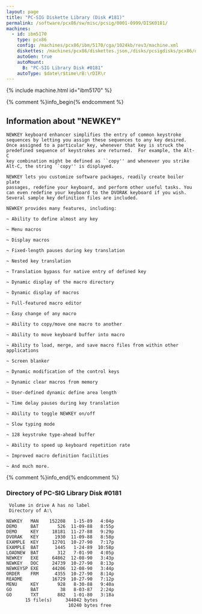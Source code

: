 ```yaml
---
layout: page
title: "PC-SIG Diskette Library (Disk #181)"
permalink: /software/pcx86/sw/misc/pcsig/0001-0999/DISK0181/
machines:
  - id: ibm5170
    type: pcx86
    config: /machines/pcx86/ibm/5170/cga/1024kb/rev3/machine.xml
    diskettes: /machines/pcx86/diskettes.json,/disks/pcsigdisks/pcx86/diskettes.json
    autoGen: true
    autoMount:
      B: "PC-SIG Library Disk #0181"
    autoType: $date\r$time\rB:\rDIR\r
---
```


{% include machine.html id="ibm5170" %}

{% comment %}info_begin{% endcomment %}

## Information about "NEWKEY"

    NEWKEY keyboard enhancer simplifies the entry of common keystroke
    sequences by letting you assign these sequences to any key desired.
    Once assigned to a particular key, whenever that key is struck the
    predefined sequence of keystrokes are returned.  For example, the Alt-C
    key combination might be defined as ``copy'' and whenever you strike
    Alt-C, the string ``copy'' is displayed.
    
    NEWKEY lets you customize software packages, readily create boiler plate
    passages, redefine your keyboard, and perform other useful tasks. You
    can even redefine your keyboard to the DVORAK keyboard if you wish.
    Several sample key definition files are included.
    
    NEWKEY provides many features, including:
    
    ~ Ability to define almost any key
    
    ~ Menu macros
    
    ~ Display macros
    
    ~ Fixed-length pauses during key translation
    
    ~ Nested key translation
    
    ~ Translation bypass for native entry of defined key
    
    ~ Dynamic display of the macro directory
    
    ~ Dynamic display of macros
    
    ~ Full-featured macro editor
    
    ~ Easy change of any macro
    
    ~ Ability to copy/move one macro to another
    
    ~ Ability to move keyboard buffer into macro
    
    ~ Ability to load, merge, and save macro files from within other
    applications
    
    ~ Screen blanker
    
    ~ Dynamic modification of the control keys
    
    ~ Dynamic clear macros from memory
    
    ~ User-defined dynamic define area length
    
    ~ Time delay pauses during key translation
    
    ~ Ability to toggle NEWKEY on/off
    
    ~ Slow typing mode
    
    ~ 128 keystroke type-ahead buffer
    
    ~ Ability to speed up keyboard repetition rate
    
    ~ Improved macro definition facilities
    
    ~ And much more.
{% comment %}info_end{% endcomment %}


### Directory of PC-SIG Library Disk #0181

     Volume in drive A has no label
     Directory of A:\

    NEWKEY   MAN    152208   1-15-89   4:04p
    DEMO     BAT       526  11-09-88   8:55p
    DEMO     KEY     18181  11-27-88   9:29p
    DVORAK   KEY      1930  11-09-88   8:58p
    EXAMPLE  KEY     12701  10-27-90   7:17p
    EXAMPLE  BAT      1445   1-24-89  10:58p
    LOADNEW  BAT       312   7-01-90   4:05p
    NEWKEY   EXE     64862  12-08-90   3:43p
    NEWKEY   DOC     24739  10-27-90   8:13p
    NEWKEYSP EXE     44206  12-08-90   3:44p
    ORDER    FRM      4355  10-27-90   8:14p
    README           16729  10-27-90   7:12p
    MENU     KEY       928   8-30-88   9:40a
    GO       BAT        38   8-03-87   2:24p
    GO       TXT       882   1-01-80   3:18a
           15 file(s)     344042 bytes
                           10240 bytes free

